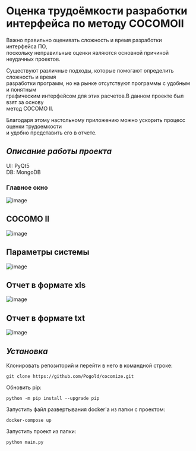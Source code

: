 # Оценка трудоёмкости разработки интерфейса по методу COCOMOII  

Важно правильно оценивать сложность и время разработки интерфейса ПО,  
поскольку неправильные оценки являются основной причиной неудачных проектов.  

Существуют различные подходы, которые помогают определить сложность и время  
разработки программ, но на рынке отсутствуют программы с удобным и понятным  
графическим интерфейсом для этих расчетов.В данном проекте был взят за основу    
метод COCOMO II.   

Благодаря этому настольному приложению можно ускорить процесс оценки трудоемкости   
и удобно представить его в отчете.  

## _**Описание работы проекта**_

UI: PyQt5  
DB: MongoDB  

### Главное окно
![image](https://github.com/Pogold/cocomize/assets/93859142/2cf7aa7b-5821-4892-a2ba-e11158008309)

## COCOMO II
![image](https://github.com/Pogold/cocomize/assets/93859142/4def9b2f-adf4-482c-ad8a-3881a1f1a600)

## Параметры системы
![image](https://github.com/Pogold/cocomize/assets/93859142/2106ac18-89c1-4023-b667-df4928deeff4)

## Отчет в формате xls
![image](https://github.com/Pogold/cocomize/assets/93859142/f2694385-cd67-426c-a983-9680e7f83489)

## Отчет в формате txt
![image](https://github.com/Pogold/cocomize/assets/93859142/6e934675-af46-4fe9-8c4e-a290737066ae)


##  _**Установка**_

Клонировать репозиторий и перейти в него в командной строке:
```
git clone https://github.com/Pogold/cocomize.git
```
Обновить pip:
```
python -m pip install --upgrade pip
```
Запустить файл развертывания docker'а из папки с проектом:
```
docker-compose up
```
Запустить проект из папки:
```
python main.py
```


